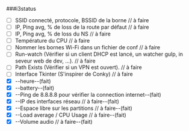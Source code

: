 ###i3status

- [ ] SSID connecté, protocole, BSSID de la borne // à faire
- [ ] IP, Ping avg, % de loss de la route par défaut // à faire
- [ ] IP, Ping avg, % de loss du NS // à faire
- [ ] Température du CPU // à faire
- [ ] Nommer les bornes Wi-Fi dans un fichier de conf // à faire
- [ ] Run-watch (Vérifier si un client DHCP est lancé, un watcher gulp, in seveur web de dev, ...). // à faire
- [ ] Path Exists (Vérifier si un VPN est ouvert). // à faire
- [ ] Interface Tkinter (S'inspirer de Conky) // à faire
- [x] --heure--(fait)
- [x] --battery--(fait)
- [x] --Ping de 8.8.8.8 pour vérifier la connection internet--(fait)
- [x] --IP des interfaces réseau // à faire--(fait)
- [x] --Espace libre sur les partitions // à faire--(fait)
- [x] --Load average / CPU Usage // à faire--(fait)
- [x] --Volume audio // à faire--(fait)

